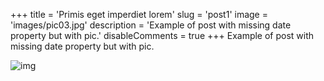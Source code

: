 +++
title = 'Primis eget imperdiet lorem'
slug = 'post1'
image = 'images/pic03.jpg'
description = 'Example of post with missing date property but with pic.'
disableComments = true
+++
Example of post with missing date property but with pic.

![img](/images/pic03.jpg)
